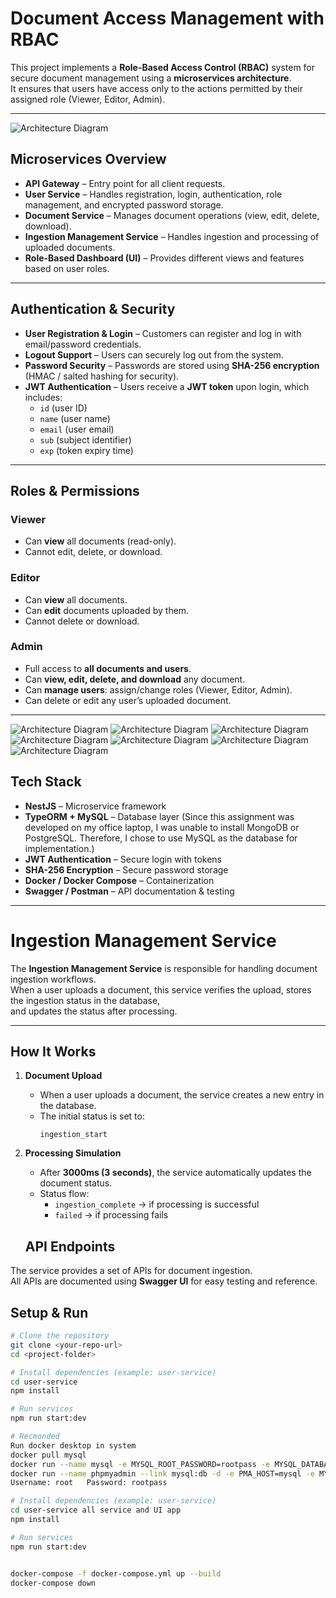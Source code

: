 # Document Access Management with RBAC

This project implements a **Role-Based Access Control (RBAC)** system for secure document management using a **microservices architecture**.  
It ensures that users have access only to the actions permitted by their assigned role (Viewer, Editor, Admin).

---

![Architecture Diagram](img-assets/RBAC.png)

## Microservices Overview

- **API Gateway** – Entry point for all client requests.
- **User Service** – Handles registration, login, authentication, role management, and encrypted password storage.
- **Document Service** – Manages document operations (view, edit, delete, download).
- **Ingestion Management Service** – Handles ingestion and processing of uploaded documents.
- **Role-Based Dashboard (UI)** – Provides different views and features based on user roles.

---

## Authentication & Security

- **User Registration & Login** – Customers can register and log in with email/password credentials.
- **Logout Support** – Users can securely log out from the system.
- **Password Security** – Passwords are stored using **SHA-256 encryption** (HMAC / salted hashing for security).
- **JWT Authentication** – Users receive a **JWT token** upon login, which includes:
  - `id` (user ID)
  - `name` (user name)
  - `email` (user email)
  - `sub` (subject identifier)
  - `exp` (token expiry time)

---

##  Roles & Permissions

### Viewer

-  Can **view** all documents (read-only).
-  Cannot edit, delete, or download.

### Editor

- Can **view** all documents.
- Can **edit** documents uploaded by them.
- Cannot delete or download.

### Admin

- Full access to **all documents and users**.
- Can **view, edit, delete, and download** any document.
- Can **manage users**: assign/change roles (Viewer, Editor, Admin).
- Can delete or edit any user’s uploaded document.

---

![Architecture Diagram](img-assets/1.png)
![Architecture Diagram](img-assets/2.png)
![Architecture Diagram](img-assets/3.png)
![Architecture Diagram](img-assets/4.png)
![Architecture Diagram](img-assets/5.png)
![Architecture Diagram](img-assets/6.png)
![Architecture Diagram](img-assets/7.png)

##  Tech Stack

- **NestJS** – Microservice framework
- **TypeORM + MySQL** – Database layer (Since this assignment was developed on my office laptop, I was unable to install MongoDB or PostgreSQL. Therefore, I chose to use MySQL as the database for implementation.)
- **JWT Authentication** – Secure login with tokens
- **SHA-256 Encryption** – Secure password storage
- **Docker / Docker Compose** – Containerization
- **Swagger / Postman** – API documentation & testing

---

# Ingestion Management Service

The **Ingestion Management Service** is responsible for handling document ingestion workflows.  
When a user uploads a document, this service verifies the upload, stores the ingestion status in the database,  
and updates the status after processing.

---

## How It Works

1. **Document Upload**

   - When a user uploads a document, the service creates a new entry in the database.
   - The initial status is set to:
     ```
     ingestion_start
     ```

2. **Processing Simulation**

   - After **3000ms (3 seconds)**, the service automatically updates the document status.
   - Status flow:
     - `ingestion_complete` → if processing is successful
     - `failed` → if processing fails

   ## API Endpoints

The service provides a set of APIs for document ingestion.  
All APIs are documented using **Swagger UI** for easy testing and reference.

## Setup & Run

```bash
# Clone the repository
git clone <your-repo-url>
cd <project-folder>

# Install dependencies (example: user-service)
cd user-service
npm install

# Run services
npm run start:dev

# Recmonded
Run docker desktop in system
docker pull mysql
docker run --name mysql -e MYSQL_ROOT_PASSWORD=rootpass -e MYSQL_DATABASE=mydb -d -p 3306:3306 mysql:8.0
docker run --name phpmyadmin --link mysql:db -d -e PMA_HOST=mysql -e MYSQL_ROOT_PASSWORD=rootpass -p 8080:80 phpmyadmin/phpmyadmin
Username: root   Password: rootpass

# Install dependencies (example: user-service)
cd user-service all service and UI app
npm install

# Run services
npm run start:dev


docker-compose -f docker-compose.yml up --build
docker-compose down

```

